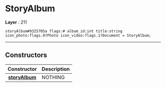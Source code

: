 # StoryAlbum

**Layer** : 211

```tl
storyAlbum#9325705a flags:# album_id:int title:string icon_photo:flags.0?Photo icon_video:flags.1?Document = StoryAlbum;
```

---

## Constructors

| Constructor | Description |
| :---: | :--- |
| [**storyAlbum**](constructor/storyAlbum) | NOTHING |